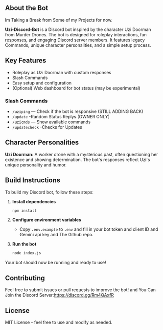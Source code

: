 ## About the Bot

Im Taking a Break from Some of my Projects for now.

**Uzi-Discord-Bot** is a Discord bot inspired by the character Uzi Doorman from Murder Drones. The bot is designed for roleplay interactions, fun responses, and engaging Discord server members. It features legacy Commands, unique character personalities, and a simple setup process.

## Key Features
- Roleplay as Uzi Doorman with custom responses
- Slash Commands 
- Easy setup and configuration
- (Optional) Web dashboard for bot status (may be experimental)


### Slash Commands

- `/uziping` — Check if the bot is responsive (STILL ADDING BACK)
- `/update` -Random Status Replys (OWNER ONLY)
- `/uzicmds` — Show available commands
- `/updatecheck` -Checks for Updates

## Character Personalities

**Uzi Doorman**: A worker drone with a mysterious past, often questioning her existence and showing determination. The bot's responses reflect Uzi's unique personality and humor.

## Build Instructions
To build my Discord bot, follow these steps:

1. **Install dependencies**
   ```bash
   npm install
   ```

2. **Configure environment variables**
   - Copy `.env.example` to `.env` and fill in your bot token and client ID and Gemini api key and The Github repo.


3. **Run the bot**
   ```bash
   node index.js
   ```

Your bot should now be running and ready to use!

## Contributing
Feel free to submit issues or pull requests to improve the bot! and You Can Join the Discord Server:https://discord.gg/Rm4QAxfR

## License
MIT License - feel free to use and modify as needed.
